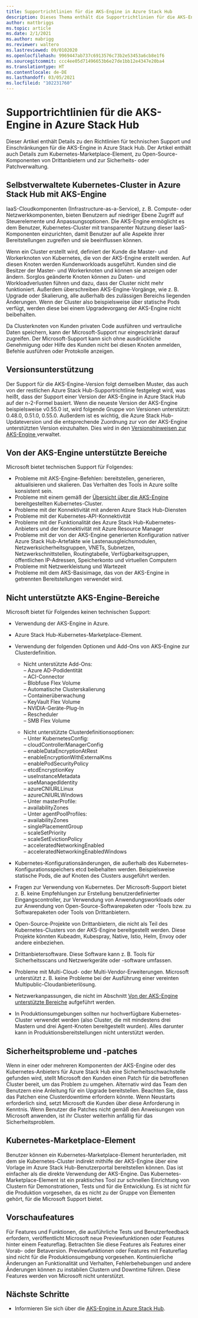 ```yaml
---
title: Supportrichtlinien für die AKS-Engine in Azure Stack Hub
description: Dieses Thema enthält die Supportrichtlinien für die AKS-Engine in Azure Stack Hub.
author: mattbriggs
ms.topic: article
ms.date: 2/1/2021
ms.author: mabrigg
ms.reviewer: waltero
ms.lastreviewed: 09/0102020
ms.openlocfilehash: 9969447ab737c6913576c73b2e53453a6cb8e1f6
ms.sourcegitcommit: ccc4ee05d71496653b6e27de1bb12e4347e20ba4
ms.translationtype: HT
ms.contentlocale: de-DE
ms.lasthandoff: 03/05/2021
ms.locfileid: "102231760"
---
```

# <a name="support-policies-for-aks-engine-on-azure-stack-hub"></a>Supportrichtlinien für die AKS-Engine in Azure Stack Hub

Dieser Artikel enthält Details zu den Richtlinien für technischen Support und Einschränkungen für die AKS-Engine in Azure Stack Hub. Der Artikel enthält auch Details zum Kubernetes-Marketplace-Element, zu Open-Source-Komponenten von Drittanbietern und zur Sicherheits- oder Patchverwaltung. 

## <a name="self-managed-kubernetes-clusters-on-azure-stack-hub-with-aks-engine"></a>Selbstverwaltete Kubernetes-Cluster in Azure Stack Hub mit AKS-Engine

IaaS-Cloudkomponenten (Infrastructure-as-a-Service), z. B. Compute- oder Netzwerkkomponenten, bieten Benutzern auf niedriger Ebene Zugriff auf Steuerelemente und Anpassungsoptionen. Die AKS-Engine ermöglicht es dem Benutzer, Kubernetes-Cluster mit transparenter Nutzung dieser IaaS-Komponenten einzurichten, damit Benutzer auf alle Aspekte ihrer Bereitstellungen zugreifen und sie beeinflussen können.

Wenn ein Cluster erstellt wird, definiert der Kunde die Master- und Workerknoten von Kubernetes, die von der AKS-Engine erstellt werden. Auf diesen Knoten werden Kundenworkloads ausgeführt. Kunden sind die Besitzer der Master- und Workerknoten und können sie anzeigen oder ändern. Sorglos geänderte Knoten können zu Daten- und Workloadverlusten führen und dazu, dass der Cluster nicht mehr funktioniert. Außerdem überschreiben AKS-Engine-Vorgänge, wie z. B. Upgrade oder Skalierung, alle außerhalb des zulässigen Bereichs liegenden Änderungen. Wenn der Cluster also beispielsweise über statische Pods verfügt, werden diese bei einem Upgradevorgang der AKS-Engine nicht beibehalten.

Da Clusterknoten von Kunden privaten Code ausführen und vertrauliche Daten speichern, kann der Microsoft-Support nur eingeschränkt darauf zugreifen. Der Microsoft-Support kann sich ohne ausdrückliche Genehmigung oder Hilfe des Kunden nicht bei diesen Knoten anmelden, Befehle ausführen oder Protokolle anzeigen.

## <a name="version-support"></a>Versionsunterstützung

Der Support für die AKS-Engine-Version folgt demselben Muster, das auch von der restlichen Azure Stack Hub-Supportrichtlinie festgelegt wird, was heißt, dass der Support einer Version der AKS-Engine in Azure Stack Hub auf der n-2-Formel basiert. Wenn die neueste Version der AKS-Engine beispielsweise v0.55.0 ist, wird folgende Gruppe von Versionen unterstützt: 0.48.0, 0.51.0, 0.55.0. Außerdem ist es wichtig, die Azure Stack Hub-Updateversion und die entsprechende Zuordnung zur von der AKS-Engine unterstützten Version einzuhalten. Dies wird in den [Versionshinweisen zur AKS-Engine ](kubernetes-aks-engine-release-notes.md#aks-engine-and-azure-stack-version-mapping) verwaltet.

## <a name="aks-engine-supported-areas"></a>Von der AKS-Engine unterstützte Bereiche

Microsoft bietet technischen Support für Folgendes:

-  Probleme mit AKS-Engine-Befehlen: bereitstellen, generieren, aktualisieren und skalieren. Das Verhalten des Tools in Azure sollte konsistent sein.
-  Probleme mit einem gemäß der [Übersicht über die AKS-Engine](azure-stack-kubernetes-aks-engine-overview.md) bereitgestellten Kubernetes-Cluster.
-  Probleme mit der Konnektivität mit anderen Azure Stack Hub-Diensten 
-  Probleme mit der Kubernetes-API-Konnektivität
-  Probleme mit der Funktionalität des Azure Stack Hub-Kubernetes-Anbieters und der Konnektivität mit Azure Resource Manager
-  Probleme mit der von der AKS-Engine generierten Konfiguration nativer Azure Stack Hub-Artefakte wie Lastenausgleichsmodulen, Netzwerksicherheitsgruppen, VNETs, Subnetzen, Netzwerkschnittstellen, Routingtabelle, Verfügbarkeitsgruppen, öffentlichen IP-Adressen, Speicherkonto und virtuellen Computern 
-  Probleme mit Netzwerkleistung und Wartezeit
-  Probleme mit dem AKS-Basisimage, das von der AKS-Engine in getrennten Bereitstellungen verwendet wird. 

## <a name="aks-engine-areas-not-supported"></a>Nicht unterstützte AKS-Engine-Bereiche

Microsoft bietet für Folgendes keinen technischen Support:

-  Verwendung der AKS-Engine in Azure.
-  Azure Stack Hub-Kubernetes-Marketplace-Element.
-  Verwendung der folgenden Optionen und Add-Ons von AKS-Engine zur Clusterdefinition.
    -  Nicht unterstützte Add-Ons:  
            – Azure AD-Podidentität  
            – ACI-Connector  
            – Blobfuse Flex Volume  
            – Automatische Clusterskalierung  
            – Containerüberwachung  
            – KeyVault Flex Volume  
            – NVIDIA-Geräte-Plug-In  
            – Rescheduler  
            – SMB Flex Volume  
        
    -  Nicht unterstützte Clusterdefinitionsoptionen:  
            – Unter KubernetesConfig:  
                    – cloudControllerManagerConfig  
                    – enableDataEncryptionAtRest  
                    – enableEncryptionWithExternalKms  
                    – enablePodSecurityPolicy  
                    – etcdEncryptionKey  
                    – useInstanceMetadata  
                    – useManagedIdentity  
                    – azureCNIURLLinux  
                    – azureCNIURLWindows  
            – Unter masterProfile:  
                    – availabilityZones  
            – Unter agentPoolProfiles:  
                    – availabilityZones  
                    – singlePlacementGroup  
                    – scaleSetPriority  
                    – scaleSetEvictionPolicy  
                    – acceleratedNetworkingEnabled  
                    – acceleratedNetworkingEnabledWindows

-  Kubernetes-Konfigurationsänderungen, die außerhalb des Kubernetes-Konfigurationsspeichers etcd beibehalten werden. Beispielsweise statische Pods, die auf Knoten des Clusters ausgeführt werden.
-  Fragen zur Verwendung von Kubernetes. Der Microsoft-Support bietet z. B. keine Empfehlungen zur Erstellung benutzerdefinierter Eingangscontroller, zur Verwendung von Anwendungsworkloads oder zur Anwendung von Open-Source-Softwarepaketen oder -Tools bzw. zu Softwarepaketen oder Tools von Drittanbietern.
-  Open-Source-Projekte von Drittanbietern, die nicht als Teil des Kubernetes-Clusters von der AKS-Engine bereitgestellt werden. Diese Projekte könnten Kubeadm, Kubespray, Native, Istio, Helm, Envoy oder andere einbeziehen.
-  Drittanbietersoftware. Diese Software kann z. B. Tools für Sicherheitsscans und Netzwerkgeräte oder -software umfassen.
-  Probleme mit Multi-Cloud- oder Multi-Vendor-Erweiterungen. Microsoft unterstützt z. B. keine Probleme bei der Ausführung einer vereinten Multipublic-Cloudanbieterlösung.
-  Netzwerkanpassungen, die nicht im Abschnitt [Von der AKS-Engine unterstützte Bereiche](#aks-engine-supported-areas) aufgeführt werden.
-  In Produktionsumgebungen sollten nur hochverfügbare Kubernetes-Cluster verwendet werden (also Cluster, die mit mindestens drei Mastern und drei Agent-Knoten bereitgestellt wurden). Alles darunter kann in Produktionsbereitstellungen nicht unterstützt werden.

##  <a name="security-issues-and-patching"></a>Sicherheitsprobleme und -patches

Wenn in einer oder mehreren Komponenten der AKS-Engine oder des Kubernetes-Anbieters für Azure Stack Hub eine Sicherheitsschwachstelle gefunden wird, stellt Microsoft den Kunden einen Patch für die betroffenen Cluster bereit, um das Problem zu umgehen. Alternativ wird das Team den Benutzern eine Anleitung für ein Upgrade bereitstellen. Beachten Sie, dass das Patchen eine Clusterdowntime erfordern könnte. Wenn Neustarts erforderlich sind, setzt Microsoft die Kunden über diese Anforderung in Kenntnis. Wenn Benutzer die Patches nicht gemäß den Anweisungen von Microsoft anwenden, ist ihr Cluster weiterhin anfällig für das Sicherheitsproblem.

## <a name="kubernetes-marketplace-item"></a>Kubernetes-Marketplace-Element

Benutzer können ein Kubernetes-Marketplace-Element herunterladen, mit dem sie Kubernetes-Cluster indirekt mithilfe der AKS-Engine über eine Vorlage im Azure Stack Hub-Benutzerportal bereitstellen können. Das ist einfacher als die direkte Verwendung der AKS-Engine. Das Kubernetes-Marketplace-Element ist ein praktisches Tool zur schnellen Einrichtung von Clustern für Demonstrationen, Tests und für die Entwicklung. Es ist nicht für die Produktion vorgesehen, da es nicht zu der Gruppe von Elementen gehört, für die Microsoft Support bietet.

## <a name="preview-features"></a>Vorschaufeatures

Für Features und Funktionen, die ausführliche Tests und Benutzerfeedback erfordern, veröffentlicht Microsoft neue Previewfunktionen oder Features hinter einem Featureflag. Betrachten Sie diese Features als Features einer Vorab- oder Betaversion. Previewfunktionen oder Features mit Featureflag sind nicht für die Produktionsumgebung vorgesehen. Kontinuierliche Änderungen an Funktionalität und Verhalten, Fehlerbehebungen und andere Änderungen können zu instabilen Clustern und Downtime führen. Diese Features werden von Microsoft nicht unterstützt.

## <a name="next-steps"></a>Nächste Schritte

- Informieren Sie sich über die [AKS-Engine in Azure Stack Hub](azure-stack-kubernetes-aks-engine-overview.md).